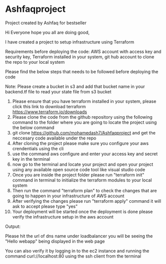 # Ashfaqproject
Project created by Ashfaq for bestseller

Hi Everyone hope you all are doing good,

 I have created a project to setup infrastructure using Terraform
 
 Requirements before deploying the code: AWS account with access key and security key, Terraform installed in your system, git hub account to clone the repo to your local system
 
 Please find the below steps that needs to be followed before deploying the code
 
 Note: Please create a bucket in s3 and add that bucket name in your backend.tf file to read your state file from s3 bucket
 
1. Please ensure that you have terraform installed in your system, please click this link to download terraform https://www.terraform.io/downloads
2. Please clone the code from the github repository using the following command to the folder where you are going to locate the project using the below command
3. git clone https://github.com/mohamedash7/Ashfaqproject and get the neccesary code available under the repo
4. After cloning the project please make sure you configure your aws crendentials using the cli
5. use the command aws configure and enter your access key and secret key in the terminal
6. now go to the terminal and locate your project and open your project using any available open source code tool like visual studio code
7. Once you are inside the project folder please run "terraform init" command in terminal to initialize the terraform modules to your local system
8. Then run the command "terraform plan" to check the changes that are going to happen in your infrastructure of AWS account
9. After verifying the changes please run "terraform apply" command it will ask to accept please type "yes"
10. Your deployment will be started once the deployment is done please verify the infrastructure setup in the aws account


Output:

Please hit the url of dns name under loadbalancer you will be seeing the "Hello webapp" being displayed in the web page

You can also verify it by logging in to the ec2 instance and running the command curl://localhost:80 using the ssh client from the terminal

 
 
 
 
